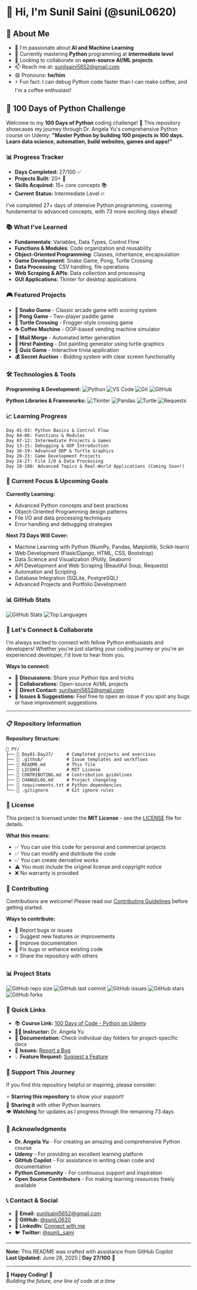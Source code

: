 # 👋 Hi, I'm Sunil Saini (@suniL0620)

## 🚀 About Me

- 👀 I'm passionate about **AI and Machine Learning**
- 🌱 Currently mastering **Python** programming at **intermediate level**
- 💞️ Looking to collaborate on **open-source AI/ML projects**
- 📫 Reach me at: [sunilsaini5652@gmail.com](mailto:sunilsaini5652@gmail.com)
- 😄 Pronouns: **he/him**
- ⚡ Fun fact: I can debug Python code faster than I can make coffee, and I'm a coffee enthusiast!

## 🐍 100 Days of Python Challenge

Welcome to my **100 Days of Python** coding challenge! 🚀 This repository showcases my journey through Dr. Angela Yu's comprehensive Python course on Udemy: **"Master Python by building 100 projects in 100 days. Learn data science, automation, build websites, games and apps!"**

### 📊 Progress Tracker

- **Days Completed:** 27/100 ✅
- **Projects Built:** 20+ 🎯
- **Skills Acquired:** 15+ core concepts 📚
- **Current Status:** Intermediate Level 🔥

I've completed 27+ days of intensive Python programming, covering fundamental to advanced concepts, with 73 more exciting days ahead!

### 📚 What I've Learned

- **Fundamentals**: Variables, Data Types, Control Flow
- **Functions & Modules**: Code organization and reusability
- **Object-Oriented Programming**: Classes, inheritance, encapsulation
- **Game Development**: Snake Game, Pong, Turtle Crossing
- **Data Processing**: CSV handling, file operations
- **Web Scraping & APIs**: Data collection and processing
- **GUI Applications**: Tkinter for desktop applications

### 🎮 Featured Projects

- **🐍 Snake Game** - Classic arcade game with scoring system
- **🏓 Pong Game** - Two-player paddle game
- **🐢 Turtle Crossing** - Frogger-style crossing game
- **☕ Coffee Machine** - OOP-based vending machine simulator
- **📧 Mail Merge** - Automated letter generation
- **🎨 Hirst Painting** - Dot painting generator using turtle graphics
- **🧠 Quiz Game** - Interactive trivia application
- **💰 Secret Auction** - Bidding system with clear screen functionality

### 🛠️ Technologies & Tools

**Programming & Development:**
![Python](https://img.shields.io/badge/Python-3776AB?style=for-the-badge&logo=python&logoColor=white)
![VS Code](https://img.shields.io/badge/VS_Code-007ACC?style=for-the-badge&logo=visual-studio-code&logoColor=white)
![Git](https://img.shields.io/badge/Git-F05032?style=for-the-badge&logo=git&logoColor=white)
![GitHub](https://img.shields.io/badge/GitHub-181717?style=for-the-badge&logo=github&logoColor=white)

**Python Libraries & Frameworks:**
![Tkinter](https://img.shields.io/badge/Tkinter-FF6B6B?style=for-the-badge&logo=python&logoColor=white)
![Pandas](https://img.shields.io/badge/Pandas-150458?style=for-the-badge&logo=pandas&logoColor=white)
![Turtle](https://img.shields.io/badge/Turtle_Graphics-4CAF50?style=for-the-badge&logo=python&logoColor=white)
![Requests](https://img.shields.io/badge/Requests-FF6B35?style=for-the-badge&logo=python&logoColor=white)

### 📈 Learning Progress

```text
Day 01-03: Python Basics & Control Flow
Day 04-06: Functions & Modules
Day 07-12: Intermediate Projects & Games
Day 13-15: Debugging & OOP Introduction
Day 16-19: Advanced OOP & Turtle Graphics
Day 20-23: Game Development Projects
Day 24-27: File I/O & Data Processing
Day 28-100: Advanced Topics & Real-World Applications (Coming Soon!)
```

### 🎯 Current Focus & Upcoming Goals

**Currently Learning:**

- Advanced Python concepts and best practices
- Object-Oriented Programming design patterns
- File I/O and data processing techniques
- Error handling and debugging strategies

**Next 73 Days Will Cover:**

- Machine Learning with Python (NumPy, Pandas, Matplotlib, Scikit-learn)
- Web Development (Flask/Django, HTML, CSS, Bootstrap)
- Data Science and Visualization (Plotly, Seaborn)
- API Development and Web Scraping (Beautiful Soup, Requests)
- Automation and Scripting
- Database Integration (SQLite, PostgreSQL)
- Advanced Projects and Portfolio Development

### 📊 GitHub Stats

![GitHub Stats](https://github-readme-stats.vercel.app/api?username=suniL0620&show_icons=true&theme=tokyonight)
![Top Languages](https://github-readme-stats.vercel.app/api/top-langs/?username=suniL0620&layout=compact&theme=tokyonight)

### 🤝 Let's Connect & Collaborate

I'm always excited to connect with fellow Python enthusiasts and developers! Whether you're just starting your coding journey or you're an experienced developer, I'd love to hear from you.

**Ways to connect:**

- 💬 **Discussions:** Share your Python tips and tricks
- 🤝 **Collaborations:** Open-source AI/ML projects
- 📧 **Direct Contact:** [sunilsaini5652@gmail.com](mailto:sunilsaini5652@gmail.com)
- 🐛 **Issues & Suggestions:** Feel free to open an issue if you spot any bugs or have improvement suggestions

---

### 📋 Repository Information

**Repository Structure:**

```text
📁 PY/
├── 📁 Day01-Day27/     # Completed projects and exercises
├── 📁 .github/         # Issue templates and workflows
├── 📄 README.md        # This file
├── 📄 LICENSE          # MIT License
├── 📄 CONTRIBUTING.md  # Contribution guidelines
├── 📄 CHANGELOG.md     # Project changelog
├── 📄 requirements.txt # Python dependencies
└── 📄 .gitignore       # Git ignore rules
```

### 📜 License

This project is licensed under the **MIT License** - see the [LICENSE](LICENSE) file for details.

**What this means:**

- ✅ You can use this code for personal and commercial projects
- ✅ You can modify and distribute the code
- ✅ You can create derivative works
- ⚠️ You must include the original license and copyright notice
- ❌ No warranty is provided

### 🤝 Contributing

Contributions are welcome! Please read our [Contributing Guidelines](CONTRIBUTING.md) before getting started.

**Ways to contribute:**

- 🐛 Report bugs or issues
- 💡 Suggest new features or improvements
- 📝 Improve documentation
- 🔧 Fix bugs or enhance existing code
- ⭐ Share the repository with others

### 📊 Project Stats

![GitHub repo size](https://img.shields.io/github/repo-size/suniL0620/PY?style=flat-square&color=blue)
![GitHub last commit](https://img.shields.io/github/last-commit/suniL0620/PY?style=flat-square&color=green)
![GitHub issues](https://img.shields.io/github/issues/suniL0620/PY?style=flat-square&color=red)
![GitHub stars](https://img.shields.io/github/stars/suniL0620/PY?style=flat-square&color=yellow)
![GitHub forks](https://img.shields.io/github/forks/suniL0620/PY?style=flat-square&color=orange)

### 🔗 Quick Links

- 📚 **Course Link:** [100 Days of Code - Python on Udemy](https://www.udemy.com/course/100-days-of-code/)
- 👩‍🏫 **Instructor:** Dr. Angela Yu
- 📖 **Documentation:** Check individual day folders for project-specific docs
- 🐛 **Issues:** [Report a Bug](https://github.com/suniL0620/PY/issues/new?template=bug_report.md)
- 💡 **Feature Request:** [Suggest a Feature](https://github.com/suniL0620/PY/issues/new?template=feature_request.md)

### 🌟 Support This Journey

If you find this repository helpful or inspiring, please consider:

⭐ **Starring this repository** to show your support!  
🔄 **Sharing it** with other Python learners  
👁️ **Watching** for updates as I progress through the remaining 73 days  

### 🙏 Acknowledgments

- **Dr. Angela Yu** - For creating an amazing and comprehensive Python course
- **Udemy** - For providing an excellent learning platform
- **GitHub Copilot** - For assistance in writing clean code and documentation
- **Python Community** - For continuous support and inspiration
- **Open Source Contributors** - For making learning resources freely available

### 📞 Contact & Social

- 📧 **Email:** [sunilsaini5652@gmail.com](mailto:sunilsaini5652@gmail.com)
- 🐙 **GitHub:** [@suniL0620](https://github.com/suniL0620)
- 💼 **LinkedIn:** [Connect with me](https://www.linkedin.com/in/sunil-saini-6190ba255/)
- 🐦 **Twitter:** [@suniL_saini](https://x.com/BluStone07)

---

**Note:** This README was crafted with assistance from GitHub Copilot  
**Last Updated:** June 28, 2025 | **Day 27/100** 🎯

---

**🐍 Happy Coding! 🐍**  
*Building the future, one line of code at a time*
